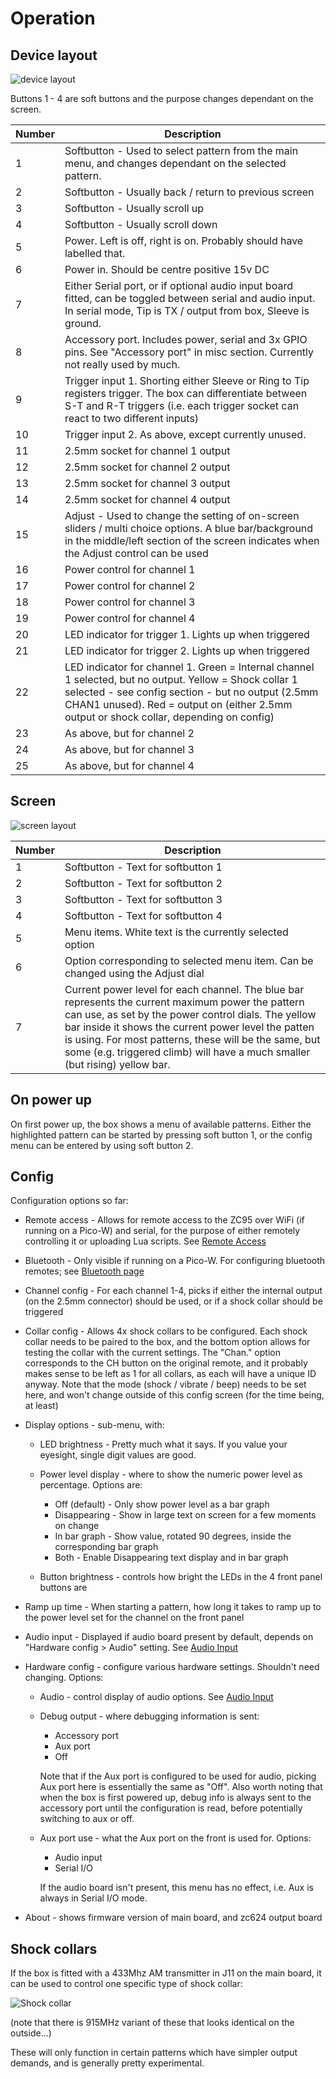 # Operation


## Device layout
![device layout]

Buttons 1 - 4 are soft buttons and the purpose changes dependant on the screen. 

| Number | Description
| ------ | -----------
| 1      | Softbutton - Used to select pattern from the main menu, and changes dependant on the selected pattern.
| 2      | Softbutton - Usually back / return to previous screen
| 3      | Softbutton - Usually scroll up
| 4      | Softbutton - Usually scroll down
| 5      | Power. Left is off, right is on. Probably should have labelled that.
| 6      | Power in. Should be centre positive 15v DC
| 7      | Either Serial port, or if optional audio input board fitted, can be toggled between serial and audio input. In serial mode, Tip is TX / output from box, Sleeve is ground.
| 8      | Accessory port. Includes power, serial and 3x GPIO pins. See "Accessory port" in misc section. Currently not really used by much.
| 9      | Trigger input 1. Shorting either Sleeve or Ring to Tip registers trigger. The box can differentiate between S-T and R-T triggers (i.e. each trigger socket can react to two different inputs)
| 10     | Trigger input 2. As above, except currently unused.
| 11     | 2.5mm socket for channel 1 output
| 12     | 2.5mm socket for channel 2 output
| 13     | 2.5mm socket for channel 3 output
| 14     | 2.5mm socket for channel 4 output
| 15     | Adjust - Used to change the setting of on-screen sliders / multi choice options. A blue bar/background in the middle/left section of the screen indicates when the Adjust control can be used
| 16     | Power control for channel 1
| 17     | Power control for channel 2
| 18     | Power control for channel 3
| 19     | Power control for channel 4
| 20     | LED indicator for trigger 1. Lights up when triggered
| 21     | LED indicator for trigger 2. Lights up when triggered
| 22     | LED indicator for channel 1. Green = Internal channel 1 selected, but no output. Yellow = Shock collar 1 selected - see config section - but no output (2.5mm CHAN1 unused). Red = output on (either 2.5mm output or shock collar, depending on config)
| 23     | As above, but for channel 2 
| 24     | As above, but for channel 3
| 25     | As above, but for channel 4

## Screen
![screen layout]

| Number | Description
| ------ | -----------
| 1      | Softbutton - Text for softbutton 1
| 2      | Softbutton - Text for softbutton 2 
| 3      | Softbutton - Text for softbutton 3
| 4      | Softbutton - Text for softbutton 4
| 5      | Menu items. White text is the currently selected option
| 6      | Option corresponding to selected menu item. Can be changed using the Adjust dial
| 7      | Current power level for each channel. The blue bar represents the current maximum power the pattern can use, as set by the power control dials. The yellow bar inside it shows the current power level the patten is using. For most patterns, these will be the same, but some (e.g. triggered climb) will have a much smaller (but rising) yellow bar.

## On power up
On first power up, the box shows a menu of available patterns. Either the highlighted pattern can be started by pressing soft button 1, or the config menu can be entered by using soft button 2.

## Config
Configuration options so far:

* Remote access - Allows for remote access to the ZC95 over WiFi (if running on a Pico-W) and serial, for the purpose of either remotely controlling it or uploading Lua scripts. See [Remote Access](./RemoteAccess.md) 

* Bluetooth - Only visible if running on a Pico-W. For configuring bluetooth remotes; see [Bluetooth page](./Bluetooth.md)

* Channel config - For each channel 1-4, picks if either the internal output (on the 2.5mm connector) should be used, or if a shock collar should be triggered

* Collar config - Allows 4x shock collars to be configured. Each shock collar needs to be paired to the box, and the bottom option allows for testing the collar with the current settings. The "Chan." option corresponds to the CH button on the original remote, and it probably makes sense to be left as 1 for all collars, as each will have a unique ID anyway. Note that the mode (shock / vibrate / beep) needs to be set here, and won't change outside of this config screen (for the time being, at least)

* Display options - sub-menu, with:
  - LED brightness - Pretty much what it says. If you value your eyesight, single digit values are good.

  - Power level display - where to show the numeric power level as percentage. Options are:
    - Off (default) - Only show power level as a bar graph
    - Disappearing - Show in large text on screen for a few moments on change
    - In bar graph - Show value, rotated 90 degrees, inside the corresponding bar graph
    - Both - Enable Disappearing text display and in bar graph

  - Button brightness - controls how bright the LEDs in the 4 front panel buttons are

* Ramp up time - When starting a pattern, how long it takes to ramp up to the power level set for the channel on the front panel

* Audio input - Displayed if audio board present by default, depends on "Hardware config > Audio" setting. See [Audio Input](./AudioInput-Operation.md)

* Hardware config - configure various hardware settings. Shouldn't need changing. Options:
  - Audio - control display of audio options. See [Audio Input](./AudioInput-Operation.md) 
  - Debug output - where debugging information is sent:
    - Accessory port
    - Aux port
    - Off

    Note that if the Aux port is configured to be used for audio, picking Aux port here is essentially the same as "Off". Also worth noting that when the box is first powered up, debug info is always sent to the accessory port until the configuration is read, before potentially switching to aux or off.

  - Aux port use - what the Aux port on the front is used for. Options:
    - Audio input
    - Serial I/O

    If the audio board isn't present, this menu has no effect, i.e. Aux is always in Serial I/O mode.

* About - shows firmware version of main board, and zc624 output board


## Shock collars
If the box is fitted with a 433Mhz AM transmitter in J11 on the main board, it can be used to control one specific type of shock collar:

![Shock collar]

(note that there is 915MHz variant of these that looks identical on the outside...)

These will only function in certain patterns which have simpler output demands, and is generally pretty experimental.



[device layout]: images/layout.png "Device layout"
[screen layout]: images/screen.png "screen layout"
[shock collar]: images/shock_collar.jpg "Supported shock collar"
